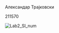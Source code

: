 Александар Трајковски

211570
 
![Lab2_SI_num](https://github.com/YOTI876/SI_2023_lab2_211570/assets/82913978/63d83664-5a71-4510-ae55-e31f20d0f3f2)

